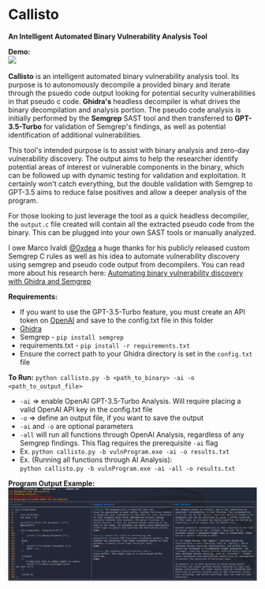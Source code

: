 # Callisto
**An Intelligent Automated Binary Vulnerability Analysis Tool**

**Demo:**\
![](callisto_demo.gif)

**Callisto** is an intelligent automated binary vulnerability analysis tool. Its purpose is to autonomously decompile a provided binary and iterate through the psuedo code output looking for potential security vulnerabilities in that pseudo c code. **Ghidra's** headless decompiler is what drives the binary decompilation and analysis portion. The pseudo code analysis is initially performed by the **Semgrep** SAST tool and then transferred to **GPT-3.5-Turbo** for validation of Semgrep's findings, as well as potential identification of additional vulnerabilities.

This tool's intended purpose is to assist with binary analysis and zero-day vulnerability discovery. The output aims to help the researcher identify potential areas of interest or vulnerable components in the binary, which can be followed up with dynamic testing for validation and exploitation. It certainly won't catch everything, but the double validation with Semgrep to GPT-3.5 aims to reduce false positives and allow a deeper analysis of the program.

For those looking to just leverage the tool as a quick headless decompiler, the `output.c` file created will contain all the extracted pseudo code from the binary. This can be plugged into your own SAST tools or manually analyzed.

I owe Marco Ivaldi [@0xdea](https://github.com/0xdea) a huge thanks for his publicly released custom Semgrep C rules as well as his idea to automate vulnerability discovery using semgrep and pseudo code output from decompilers. You can read more about his research here: [Automating binary vulnerability discovery with Ghidra and Semgrep](https://security.humanativaspa.it/automating-binary-vulnerability-discovery-with-ghidra-and-semgrep/)

**Requirements:**
- If you want to use the GPT-3.5-Turbo feature, you must create an API token on [OpenAI](https://platform.openai.com/account/api-keys) and save to the config.txt file in this folder
- [Ghidra](https://github.com/NationalSecurityAgency/ghidra)
- Semgrep - `pip install semgrep`
- requirements.txt - `pip install -r requirements.txt`
- Ensure the correct path to your Ghidra directory is set in the `config.txt` file

**To Run:**
`python callisto.py -b <path_to_binary> -ai -o <path_to_output_file>`
- `-ai` => enable OpenAI GPT-3.5-Turbo Analysis. Will require placing a valid OpenAI API key in the config.txt file
- `-o` => define an output file, if you want to save the output
- `-ai` and `-o` are optional parameters
-  `-all` will run all functions through OpenAI Analysis, regardless of any Semgrep findings. This flag requires the prerequisite `-ai` flag
- Ex. `python callisto.py -b vulnProgram.exe -ai -o results.txt`
- Ex. (Running all functions through AI Analysis):\
  `python callisto.py -b vulnProgram.exe -ai -all -o results.txt`

**Program Output Example:**\
![](callisto.png)


